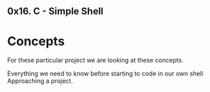 ## 0x16. C - Simple Shell

# Concepts
For these particular project we are looking at these concepts.

Everything we need to know before starting to code in our own shell
Approaching a project. 

